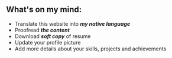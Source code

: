 ## **What's on my mind:**
- Translate this website into ***my native language***
- Proofread ***the content***
- Download ***soft copy*** of resume
- Update your profile picture 
- Add more details about your skills, projects and achievements